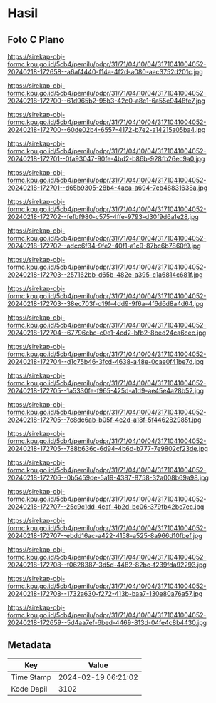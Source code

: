 # Hasil

## Foto C Plano

https://sirekap-obj-formc.kpu.go.id/5cb4/pemilu/pdpr/31/71/04/10/04/3171041004052-20240218-172658--a6af4440-f14a-4f2d-a080-aac3752d201c.jpg

https://sirekap-obj-formc.kpu.go.id/5cb4/pemilu/pdpr/31/71/04/10/04/3171041004052-20240218-172700--61d965b2-95b3-42c0-a8c1-6a55e9448fe7.jpg

https://sirekap-obj-formc.kpu.go.id/5cb4/pemilu/pdpr/31/71/04/10/04/3171041004052-20240218-172700--60de02b4-6557-4172-b7e2-a14215a05ba4.jpg

https://sirekap-obj-formc.kpu.go.id/5cb4/pemilu/pdpr/31/71/04/10/04/3171041004052-20240218-172701--0fa93047-90fe-4bd2-b86b-928fb26ec9a0.jpg

https://sirekap-obj-formc.kpu.go.id/5cb4/pemilu/pdpr/31/71/04/10/04/3171041004052-20240218-172701--d65b9305-28b4-4aca-a694-7eb48831638a.jpg

https://sirekap-obj-formc.kpu.go.id/5cb4/pemilu/pdpr/31/71/04/10/04/3171041004052-20240218-172702--fefbf980-c575-4ffe-9793-d30f9d6a1e28.jpg

https://sirekap-obj-formc.kpu.go.id/5cb4/pemilu/pdpr/31/71/04/10/04/3171041004052-20240218-172702--adcc6f34-9fe2-40f1-a1c9-87bc6b7860f9.jpg

https://sirekap-obj-formc.kpu.go.id/5cb4/pemilu/pdpr/31/71/04/10/04/3171041004052-20240218-172703--257162bb-d65b-482e-a395-c1a6814c681f.jpg

https://sirekap-obj-formc.kpu.go.id/5cb4/pemilu/pdpr/31/71/04/10/04/3171041004052-20240218-172703--38ec703f-d19f-4dd9-9f6a-4f6d6d8a4d64.jpg

https://sirekap-obj-formc.kpu.go.id/5cb4/pemilu/pdpr/31/71/04/10/04/3171041004052-20240218-172704--67796cbc-c0e1-4cd2-bfb2-8bed24ca6cec.jpg

https://sirekap-obj-formc.kpu.go.id/5cb4/pemilu/pdpr/31/71/04/10/04/3171041004052-20240218-172704--d1c75b46-3fcd-4638-a48e-0cae0f41be7d.jpg

https://sirekap-obj-formc.kpu.go.id/5cb4/pemilu/pdpr/31/71/04/10/04/3171041004052-20240218-172705--1a5330fe-f965-425d-a1d9-ae45e4a28b52.jpg

https://sirekap-obj-formc.kpu.go.id/5cb4/pemilu/pdpr/31/71/04/10/04/3171041004052-20240218-172705--7c8dc6ab-b05f-4e2d-a18f-5f446282985f.jpg

https://sirekap-obj-formc.kpu.go.id/5cb4/pemilu/pdpr/31/71/04/10/04/3171041004052-20240218-172705--788b636c-6d94-4b6d-b777-7e9802cf23de.jpg

https://sirekap-obj-formc.kpu.go.id/5cb4/pemilu/pdpr/31/71/04/10/04/3171041004052-20240218-172706--0b5459de-5a19-4387-8758-32a008b69a98.jpg

https://sirekap-obj-formc.kpu.go.id/5cb4/pemilu/pdpr/31/71/04/10/04/3171041004052-20240218-172707--25c9c1dd-4eaf-4b2d-bc06-379fb42be7ec.jpg

https://sirekap-obj-formc.kpu.go.id/5cb4/pemilu/pdpr/31/71/04/10/04/3171041004052-20240218-172707--ebdd16ac-a422-4158-a525-8a966d10fbef.jpg

https://sirekap-obj-formc.kpu.go.id/5cb4/pemilu/pdpr/31/71/04/10/04/3171041004052-20240218-172708--f0628387-3d5d-4482-82bc-f239fda92293.jpg

https://sirekap-obj-formc.kpu.go.id/5cb4/pemilu/pdpr/31/71/04/10/04/3171041004052-20240218-172708--1732a630-f272-413b-baa7-130e80a76a57.jpg

https://sirekap-obj-formc.kpu.go.id/5cb4/pemilu/pdpr/31/71/04/10/04/3171041004052-20240218-172659--5d4aa7ef-6bed-4469-813d-04fe4c8b4430.jpg


## Metadata

| Key        | Value               |
| ---------- | ------------------- |
| Time Stamp | 2024-02-19 06:21:02 |
| Kode Dapil | 3102                |



